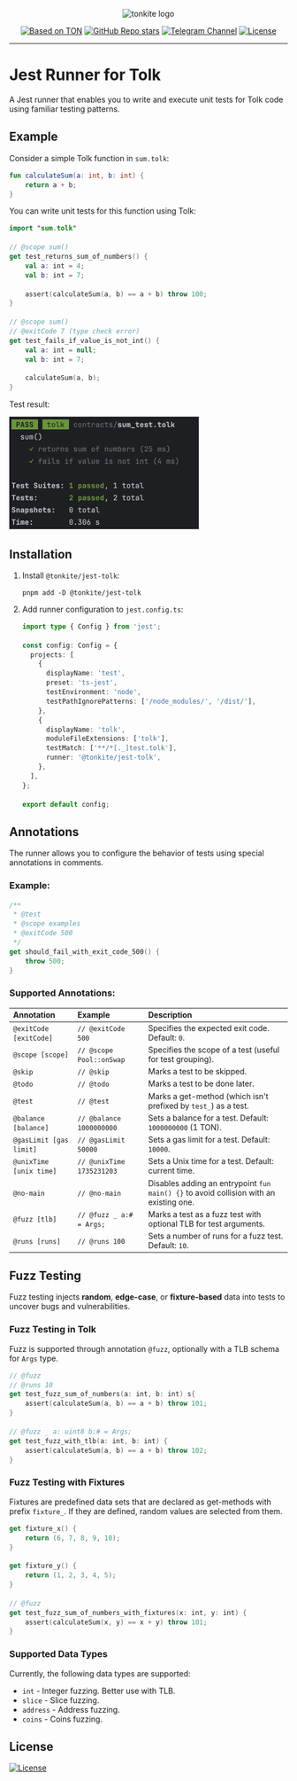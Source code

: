 <p align="center">
  <picture>
    <source media="(prefers-color-scheme: dark)" srcset="https://raw.githubusercontent.com/tonkite/tonkite/main/assets/logo-dark.svg">
    <img alt="tonkite logo" src="https://raw.githubusercontent.com/tonkite/tonkite/main/assets/logo-light.svg" width="384" height="auto">
  </picture>
</p>

<p align="center">
  <a href="https://ton.org"><img alt="Based on TON" src="https://img.shields.io/badge/Based%20on-TON-blue"></a>
  <a href="https://github.com/tonkite/tonkite"><img alt="GitHub Repo stars" src="https://img.shields.io/github/stars/tonkite/tonkite"></a>
  <a href="https://t.me/tonkite"><img alt="Telegram Channel" src="https://img.shields.io/badge/Telegram%20-@tonkite-24A1DE"></a>
  <a href="https://opensource.org/licenses/Apache-2.0"><img alt="License" src="https://img.shields.io/badge/License-Apache_2.0-green.svg"></a>
</p>

---

# Jest Runner for Tolk

A Jest runner that enables you to write and execute unit tests for Tolk code using familiar testing patterns.

## Example

Consider a simple Tolk function in `sum.tolk`:

```kotlin
fun calculateSum(a: int, b: int) {
    return a + b;
}
```

You can write unit tests for this function using Tolk:

```kotlin
import "sum.tolk"

// @scope sum()
get test_returns_sum_of_numbers() {
    val a: int = 4;
    val b: int = 7;

    assert(calculateSum(a, b) == a + b) throw 100;
}

// @scope sum()
// @exitCode 7 (type check error)
get test_fails_if_value_is_not_int() {
    val a: int = null;
    val b: int = 7;

    calculateSum(a, b);
}
```

Test result:

<img alt="Result" src="./images/test-result.png" width="343" height="auto">

## Installation

1. Install `@tonkite/jest-tolk`:
   ```shell
   pnpm add -D @tonkite/jest-tolk
   ```
2. Add runner configuration to `jest.config.ts`:

   ```typescript
   import type { Config } from 'jest';

   const config: Config = {
     projects: [
       {
         displayName: 'test',
         preset: 'ts-jest',
         testEnvironment: 'node',
         testPathIgnorePatterns: ['/node_modules/', '/dist/'],
       },
       {
         displayName: 'tolk',
         moduleFileExtensions: ['tolk'],
         testMatch: ['**/*[._]test.tolk'],
         runner: '@tonkite/jest-tolk',
       },
     ],
   };

   export default config;
   ```

## Annotations

The runner allows you to configure the behavior of tests using special annotations in comments.

### Example:

```kotlin
/**
 * @test
 * @scope examples
 * @exitCode 500
 */
get should_fail_with_exit_code_500() {
    throw 500;
}
```

### Supported Annotations:

| Annotation              | Example                   | Description                                                                            |
| :---------------------- | :------------------------ | :------------------------------------------------------------------------------------- |
| `@exitCode [exitCode]`  | `// @exitCode 500`        | Specifies the expected exit code. Default: `0`.                                        |
| `@scope [scope]`        | `// @scope Pool::onSwap`  | Specifies the scope of a test (useful for test grouping).                              |
| `@skip`                 | `// @skip`                | Marks a test to be skipped.                                                            |
| `@todo`                 | `// @todo`                | Marks a test to be done later.                                                         |
| `@test`                 | `// @test`                | Marks a get-method (which isn't prefixed by `test_`) as a test.                        |
| `@balance [balance]`    | `// @balance 1000000000`  | Sets a balance for a test. Default: `1000000000` (1 TON).                              |
| `@gasLimit [gas limit]` | `// @gasLimit 50000`      | Sets a gas limit for a test. Default: `10000`.                                         |
| `@unixTime [unix time]` | `// @unixTime 1735231203` | Sets a Unix time for a test. Default: current time.                                    |
| `@no-main`              | `// @no-main`             | Disables adding an entrypoint `fun main() {}` to avoid collision with an existing one. |
| `@fuzz [tlb]`           | `// @fuzz _ a:# = Args;`  | Marks a test as a fuzz test with optional TLB for test arguments.                      |
| `@runs [runs]`          | `// @runs 100`            | Sets a number of runs for a fuzz test. Default: `10`.                                  |

## Fuzz Testing

Fuzz testing injects **random**, **edge-case**, or **fixture-based** data into tests to uncover bugs and vulnerabilities.

### Fuzz Testing in Tolk

Fuzz is supported through annotation `@fuzz`, optionally with a TLB schema for `Args` type.

```kotlin
// @fuzz
// @runs 10
get test_fuzz_sum_of_numbers(a: int, b: int) s{
    assert(calculateSum(a, b) == a + b) throw 101;
}

// @fuzz _ a: uint8 b:# = Args;
get test_fuzz_with_tlb(a: int, b: int) {
    assert(calculateSum(a, b) == a + b) throw 102;
}
```

### Fuzz Testing with Fixtures

Fixtures are predefined data sets that are declared as get-methods with prefix `fixture_`. If they are defined, random values are selected from them.

```kotlin
get fixture_x() {
    return (6, 7, 8, 9, 10);
}

get fixture_y() {
    return (1, 2, 3, 4, 5);
}

// @fuzz
get test_fuzz_sum_of_numbers_with_fixtures(x: int, y: int) {
    assert(calculateSum(x, y) == x + y) throw 101;
}
```

### Supported Data Types

Currently, the following data types are supported:

- `int` - Integer fuzzing. Better use with TLB.
- `slice` - Slice fuzzing.
- `address` - Address fuzzing.
- `coins` - Coins fuzzing.

## License

<a href="https://opensource.org/licenses/Apache-2.0"><img src="https://img.shields.io/badge/License-Apache_2.0-green.svg" alt="License"></a>
